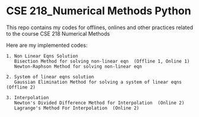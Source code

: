 # CSE 218_Numerical Methods Python
 This repo contains my codes for offlines, onlines and other practices related to the course CSE 218 Numerical Methods<br />
 
 Here are my implemented codes:
 
    1. Non Linear Eqns Solution
       Bisection Method for solving non-linear eqn  (Offline 1, Online 1)
       Newton-Raphson Method for solving non-linear eqn  
       
    2. System of linear eqns solution
       Gaussian Elimination Method for solving a system of linear eqns  (Offline 2)
       
    3. Interpolation 
       Newton's Divided Difference Method for Interpolation  (Online 2)
       Lagrange's Method For Interpolation  (Online 2)
